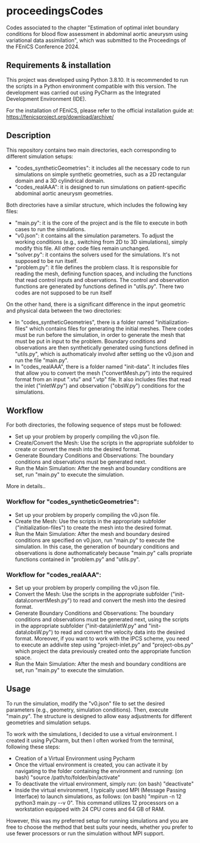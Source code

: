 # proceedingsCodes
Codes associated to the chapter "Estimation of optimal inlet boundary conditions for blood flow assessment in abdominal aortic aneurysm using variational data assimilation", which was submitted to the Proceedings of the FEniCS Conference 2024.

## Requirements & installation
This project was developed using Python 3.8.10. It is recommended to run the scripts in a Python environment compatible with this version. The development was carried out using PyCharm as the Integrated Development Environment (IDE).

For the installation of FEniCS, please refer to the official installation guide at: https://fenicsproject.org/download/archive/

## Description
This repository contains two main directories, each corresponding to different simulation setups:
- "codes_syntheticGeometries": it includes all the necessary code to run simulations on simple synthetic geometries, such as a 2D rectangular domain and a 3D cylindrical domain.
- "codes_realAAA": it is designed to run simulations on patient-specific abdominal aortic aneurysm geometries.

Both directories have a similar structure, which includes the following key files:
- "main.py": it is the core of the project and is the file to execute in both cases to run the simulations.
- "v0.json": it contains all the simulation parameters. To adjust the working conditions (e.g., switching from 2D to 3D simulations), simply modify this file. All other code files remain unchanged.
- "solver.py": it contains the solvers used for the simulations. It's not supposed to be run itself.
- "problem.py": it file defines the problem class. It is responsible for reading the mesh, defining function spaces, and including the functions that read control inputs and observations. The control and observation functions are generated by functions defined in "utils.py". There two codes are not supposed to be run itself

On the other hand, there is a significant difference in the input geometric and physical data between the two directories:
- In "codes_syntheticGeometries", there is a folder named "initialization-files" which contains files for generating the initial meshes. There codes must be run before the simulation, in order to generate the mesh that must be put in input to the problem.
  Boundary conditions and observations are then synthetically generated using functions defined in "utils.py", which is authomaticaly involvd after setting uo the v0.json and run the file "main.py".
- In "codes_realAAA", there is a folder named "init-data". It includes files that allow you to convert the mesh ("convertMesh.py") into the required format from an input ".vtu" and ".vtp" file. It also includes files that read the inlet ("inletW.py") and observation ("obsW.py") conditions for the simulations.

## Workflow
For both directories, the following sequence of steps must be followed:
- Set up your problem by properly compiling the v0.json file.
- Create/Convert the Mesh: Use the scripts in the appropriate subfolder to create or convert the mesh into the desired format.
- Generate Boundary Conditions and Observations: The boundary conditions and observations must be generated next. 
- Run the Main Simulation: After the mesh and boundary conditions are set, run "main.py" to execute the simulation.

More in details..
### Workflow for "codes_syntheticGeometries":
- Set up your problem by properly compiling the v0.json file.
- Create the Mesh: Use the scripts in the appropriate subfolder ("initialization-files") to create the mesh into the desired format.
- Run the Main Simulation: After the mesh and boundary desired conditions are specified on v0.json, run "main.py" to execute the simulation. In this case, the generation of boundary conditions and observations is done authomaticately because "main.py" calls propriate functions contained in "problem.py" and "utils.py".

### Workflow for "codes_realAAA":
- Set up your problem by properly compiling the v0.json file.
- Convert the Mesh: Use the scripts in the appropriate subfolder ("init-data\convertMesh.py") to read and convert the mesh into the desired format.
- Generate Boundary Conditions and Observations: The boundary conditions and observations must be generated next, using the scripts in the appropriate subfolder ("init-data\inletW.py" and "init-data\obsW.py") to read and convert the velocity data into the desired format. Moreover, if you want to work with the IPCS scheme, you need to execute an addivite step using "project-inlet.py" and "project-obs.py" which project the data previously created onto the appropriate function space.
- Run the Main Simulation: After the mesh and boundary conditions are set, run "main.py" to execute the simulation.

## Usage
To run the simulation, modify the "v0.json" file to set the desired parameters (e.g., geometry, simulation conditions). Then, execute "main.py". The structure is designed to allow easy adjustments for different geometries and simulation setups.

To work with the simulations, I decided to use a virtual environment. I created it using PyCharm, but then I often worked from the terminal, following these steps:
- Creation of a Virtual Environment using Pycharm
- Once the virtual environment is created, you can activate it by navigating to the folder containing the environment and running:
(on bash) "source /path/to/folder/bin/activate"
- To deactivate the virtual environment, simply run:
(on bash) "deactivate"
- Inside the virtual environment, I typically used MPI (Message Passing Interface) to launch simulations, as follows:
(on bash) "mpirun -n 12 python3 main.py --v 0".
This command utilizes 12 processors on a workstation equipped with 24 CPU cores and 64 GB of RAM.

However, this was my preferred setup for running simulations and you are free to choose the method that best suits your needs, whether you prefer to use fewer processors or run the simulation without MPI support.
